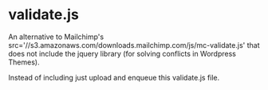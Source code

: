 # validate.js
An alternative to Mailchimp's src='//s3.amazonaws.com/downloads.mailchimp.com/js/mc-validate.js' that does not include the jquery library (for solving conflicts in Wordpress Themes).

Instead of including <script type='text/javascript' src='//s3.amazonaws.com/downloads.mailchimp.com/js/mc-validate.js'></script> just upload and enqueue this validate.js file.
